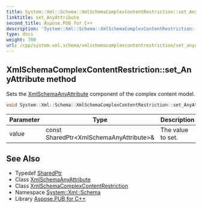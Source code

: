 ```yaml
---
title: System::Xml::Schema::XmlSchemaComplexContentRestriction::set_AnyAttribute method
linktitle: set_AnyAttribute
second_title: Aspose.PUB for C++
description: 'System::Xml::Schema::XmlSchemaComplexContentRestriction::set_AnyAttribute method. Sets the XmlSchemaAnyAttribute component of the complex content model in C++.'
type: docs
weight: 700
url: /cpp/system.xml.schema/xmlschemacomplexcontentrestriction/set_anyattribute/
---
```

## XmlSchemaComplexContentRestriction::set_AnyAttribute method


Sets the [XmlSchemaAnyAttribute](../../xmlschemaanyattribute/) component of the complex content model.

```cpp
void System::Xml::Schema::XmlSchemaComplexContentRestriction::set_AnyAttribute(const SharedPtr<XmlSchemaAnyAttribute> &value)
```


| Parameter | Type | Description |
| --- | --- | --- |
| value | const SharedPtr\<XmlSchemaAnyAttribute\>\& | The value to set. |

## See Also

* Typedef [SharedPtr](../../../system/sharedptr/)
* Class [XmlSchemaAnyAttribute](../../xmlschemaanyattribute/)
* Class [XmlSchemaComplexContentRestriction](../)
* Namespace [System::Xml::Schema](../../)
* Library [Aspose.PUB for C++](../../../)
